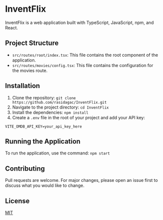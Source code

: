 # InventFlix

InventFlix is a web application built with TypeScript, JavaScript, npm, and React.

## Project Structure

- `src/routes/root/index.tsx`: This file contains the root component of the application.
- `src/routes/movies/config.tsx`: This file contains the configuration for the movies route.

## Installation

1. Clone the repository: `git clone https://github.com/rasidagac/InventFlix.git`
2. Navigate to the project directory: `cd InventFlix`
3. Install the dependencies: `npm install`
4. Create a `.env` file in the root of your project and add your API key:

```env
VITE_OMDB_API_KEY=your_api_key_here
```
## Running the Application

To run the application, use the command: `npm start`

## Contributing

Pull requests are welcome. For major changes, please open an issue first to discuss what you would like to change.

## License

[MIT](https://choosealicense.com/licenses/mit/)
